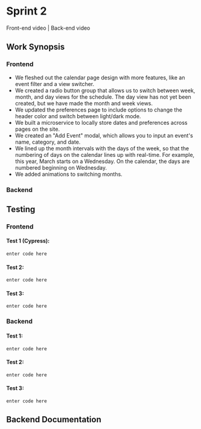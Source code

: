 # Sprint 2

Front-end video | Back-end video


## Work Synopsis
### Frontend
 - We fleshed out the calendar page design with more features, like an event filter and a view switcher.
 - We created a radio button group that allows us to switch between week, month, and day views for the schedule. The day view has not yet been created, but we have made the month and week views.
 - We updated the preferences page to include options to change the header color and switch between light/dark mode.
 - We built a microservice to locally store dates and preferences across pages on the site.
 - We created an "Add Event" modal, which allows you to input an event's name, category, and date.
 - We lined up the month intervals with the days of the week, so that the numbering of days on the calendar lines up with real-time. For example, this year, March starts on a Wednesday. On the calendar, the days are numbered beginning on Wednesday.
 - We added animations to switching months.

### Backend

## Testing
### Frontend
#### Test 1 (Cypress):
```
enter code here
```

#### Test 2:
```
enter code here
```

#### Test 3:
```
enter code here
```
### Backend
#### Test 1:
```
enter code here
```

#### Test 2:
```
enter code here
```

#### Test 3:
```
enter code here
```

## Backend Documentation
